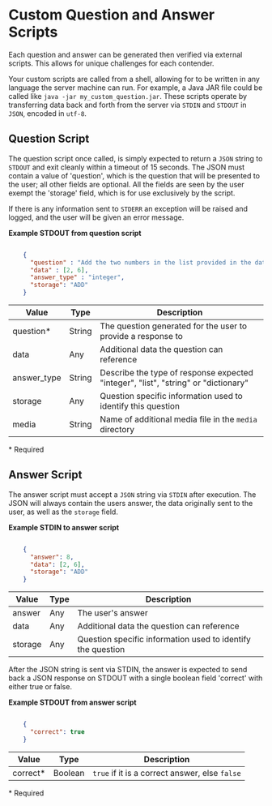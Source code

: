 Custom Question and Answer Scripts
==================================

Each question and answer can be generated then verified via external scripts.
This allows for unique challenges for each contender. 

Your custom scripts are called from a shell, allowing for to be written in any language 
the server machine can run. For example, a Java JAR file could be called like `java -jar my_custom_question.jar`. 
These scripts operate by transferring data back and forth from the server via `STDIN` and `STDOUT` in `JSON`, encoded in `utf-8`. 


Question Script
---------------

The question script once called, is simply expected to return a `JSON` string to `STDOUT` and exit cleanly within a timeout of 15 seconds.
The JSON must contain a value of 'question', which is the question that will be presented to the user; all other fields
are optional. All the fields are seen by the user exempt the 'storage' field, which is for use exclusively by the script. 

If there is any information sent to `STDERR` an exception will be raised and logged, and the user will be given an error message. 

**Example STDOUT from question script**

```json

    { 
      "question" : "Add the two numbers in the list provided in the data together",
      "data" : [2, 6],
      "answer_type" : "integer",
      "storage": "ADD"
    }
```

Value         | Type     | Description
------------- | -------- | ----------------
 question\*   | String   | The question generated for the user to provide a response to
 data         | Any      | Additional data the question can reference
 answer_type  | String   | Describe the type of response expected "integer", "list", "string" or "dictionary"
 storage      | Any      | Question specific information used to identify this question
 media        | String   | Name of additional media file in the `media` directory
 
 \* Required
 
 
 
Answer Script
-------------
 
The answer script must accept a `JSON` string via `STDIN` after execution.  The JSON will always contain the users answer,
the data originally sent to the user, as well as the `storage` field.

**Example STDIN to answer script**

```json

    { 
      "answer": 8,
      "data": [2, 6],
      "storage": "ADD" 
    }

```

Value     | Type     | Description
--------- | -------- | ----------------
 answer   |  Any     | The user's answer
 data     |  Any     | Additional data the question can reference
 storage  |  Any     | Question specific information used to identify the question
 
 
 After the JSON string is sent via STDIN, the answer is expected to send back a JSON response on STDOUT with a 
 single boolean field 'correct' with either true or false.
  
  
**Example STDOUT from answer script**

```json

    { 
      "correct": true 
    }

```

Value        | Type      | Description
------------ | --------- | ----------------
 correct\*   |  Boolean  | `true` if it is a correct answer, else `false` 
 
 \* Required
  
 